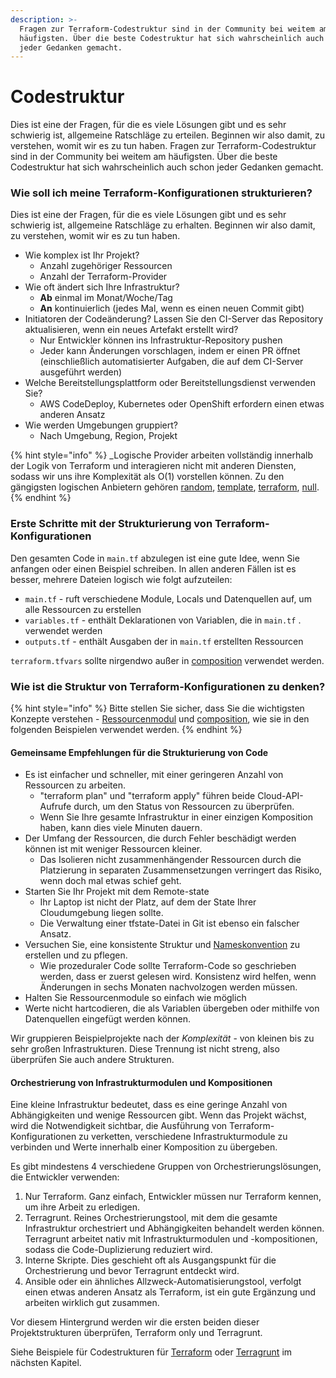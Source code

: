 ```yaml
---
description: >-
  Fragen zur Terraform-Codestruktur sind in der Community bei weitem am
  häufigsten. Über die beste Codestruktur hat sich wahrscheinlich auch schon
  jeder Gedanken gemacht.
---
```


# Codestruktur

Dies ist eine der Fragen, für die es viele Lösungen gibt und es sehr schwierig ist, allgemeine Ratschläge zu erteilen. Beginnen wir also damit, zu verstehen, womit wir es zu tun haben. Fragen zur Terraform-Codestruktur sind in der Community bei weitem am häufigsten. Über die beste Codestruktur hat sich wahrscheinlich auch schon jeder Gedanken gemacht.

### Wie soll ich meine Terraform-Konfigurationen strukturieren?

Dies ist eine der Fragen, für die es viele Lösungen gibt und es sehr schwierig ist, allgemeine Ratschläge zu erhalten. Beginnen wir also damit, zu verstehen, womit wir es zu tun haben.

* Wie komplex ist Ihr Projekt?
  * Anzahl zugehöriger Ressourcen
  * Anzahl der Terraform-Provider
* Wie oft ändert sich Ihre Infrastruktur?
  * **Ab** einmal im Monat/Woche/Tag
  * **An** kontinuierlich \(jedes Mal, wenn es einen neuen Commit gibt\)
* Initiatoren der Codeänderung? Lassen Sie den CI-Server das Repository aktualisieren, wenn ein neues Artefakt erstellt wird?
  * Nur Entwickler können ins Infrastruktur-Repository pushen
  * Jeder kann Änderungen vorschlagen, indem er einen PR öffnet  \(einschließlich automatisierter Aufgaben, die auf dem CI-Server ausgeführt werden\)
* Welche Bereitstellungsplattform oder Bereitstellungsdienst verwenden Sie?
  * AWS CodeDeploy, Kubernetes oder OpenShift erfordern einen etwas anderen Ansatz
* Wie werden Umgebungen gruppiert?
  * Nach Umgebung, Region, Projekt

{% hint style="info" %}
\_Logische Provider arbeiten vollständig innerhalb der Logik von Terraform und interagieren nicht mit anderen Diensten, sodass wir uns ihre Komplexität als O\(1\) vorstellen können. Zu den gängigsten logischen Anbietern gehören [random](https://www.terraform.io/docs/providers/random/index.html), [template](https://www.terraform.io/docs/providers/template/%20index.html), [terraform](https://www.terraform.io/docs/providers/terraform/index.html), [null](https://www.terraform.io/docs/providers/null/%20index.html).
{% endhint %}

### Erste Schritte mit der Strukturierung von Terraform-Konfigurationen

Den gesamten Code in `main.tf` abzulegen ist eine gute Idee, wenn Sie anfangen oder einen Beispiel schreiben. In allen anderen Fällen ist es besser, mehrere Dateien logisch wie folgt aufzuteilen:

* `main.tf` - ruft verschiedene Module, Locals und Datenquellen auf, um alle Ressourcen zu erstellen
* `variables.tf` - enthält Deklarationen von Variablen, die in `main.tf` . verwendet werden
* `outputs.tf` - enthält Ausgaben der in `main.tf` erstellten Ressourcen

`terraform.tfvars` sollte nirgendwo außer in [composition](../schluessel-konzepte/#komposition) verwendet werden.

### Wie ist die Struktur von Terraform-Konfigurationen zu denken?

{% hint style="info" %}
Bitte stellen Sie sicher, dass Sie die wichtigsten Konzepte verstehen - [Ressourcenmodul](../schluessel-konzepte/#komposition) und [composition](../schluessel-konzepte/#komposition), wie sie in den folgenden Beispielen verwendet werden.
{% endhint %}

#### Gemeinsame Empfehlungen für die Strukturierung von Code

* Es ist einfacher und schneller, mit einer geringeren Anzahl von Ressourcen zu arbeiten.
  * "terraform plan" und "terraform apply" führen beide Cloud-API-Aufrufe durch, um den Status von Ressourcen zu überprüfen.
  * Wenn Sie Ihre gesamte Infrastruktur in einer einzigen Komposition haben, kann dies viele Minuten dauern.
* Der Umfang der Ressourcen, die durch Fehler beschädigt werden können ist mit weniger Ressourcen kleiner.
  * Das Isolieren nicht zusammenhängender Ressourcen durch die Platzierung in separaten Zusammensetzungen verringert das Risiko, wenn doch mal etwas schief geht.
* Starten Sie Ihr Projekt mit dem Remote-state
  * Ihr Laptop ist nicht der Platz, auf dem der State Ihrer Cloudumgebung liegen sollte.
  * Die Verwaltung einer tfstate-Datei in Git ist ebenso ein falscher Ansatz.
* Versuchen Sie, eine konsistente Struktur und [Nameskonvention]() zu erstellen und zu pflegen.
  * Wie prozeduraler Code sollte Terraform-Code so geschrieben werden, dass er zuerst gelesen wird. Konsistenz wird helfen, wenn Änderungen in sechs Monaten nachvolzogen werden müssen.
* Halten Sie Ressourcenmodule so einfach wie möglich
* Werte nicht hartcodieren, die als Variablen übergeben oder mithilfe von Datenquellen eingefügt werden können.

Wir gruppieren Beispielprojekte nach der _Komplexität_ - von kleinen bis zu sehr großen Infrastrukturen. Diese Trennung ist nicht streng, also überprüfen Sie auch andere Strukturen.

#### Orchestrierung von Infrastrukturmodulen und Kompositionen

Eine kleine Infrastruktur bedeutet, dass es eine geringe Anzahl von Abhängigkeiten und wenige Ressourcen gibt. Wenn das Projekt wächst, wird die Notwendigkeit sichtbar, die Ausführung von Terraform-Konfigurationen zu verketten, verschiedene Infrastrukturmodule zu verbinden und Werte innerhalb einer Komposition zu übergeben.

Es gibt mindestens 4 verschiedene Gruppen von Orchestrierungslösungen, die Entwickler verwenden:

1. Nur Terraform. Ganz einfach, Entwickler müssen nur Terraform kennen, um ihre Arbeit zu erledigen.
2. Terragrunt. Reines Orchestrierungstool, mit dem die gesamte Infrastruktur orchestriert und Abhängigkeiten behandelt werden können. Terragrunt arbeitet nativ mit Infrastrukturmodulen und -kompositionen, sodass die Code-Duplizierung reduziert wird.
3. Interne Skripte. Dies geschieht oft als Ausgangspunkt für die Orchestrierung und bevor Terragrunt entdeckt wird.
4. Ansible oder ein ähnliches Allzweck-Automatisierungstool, verfolgt einen etwas anderen Ansatz als Terraform, ist ein gute Ergänzung und arbeiten wirklich gut zusammen.

Vor diesem Hintergrund werden wir die ersten beiden dieser Projektstrukturen überprüfen, Terraform only und Terragrunt.

Siehe Beispiele für Codestrukturen für [Terraform](https://github.com/elastic2ls-awiechert/terraform-in-der-praxis/tree/a50d25a124a0490f975085e0f9260c87b7ca3fd5/beispiele/terraform.md) oder [Terragrunt](beispiele/terragrunt.md) im nächsten Kapitel.
